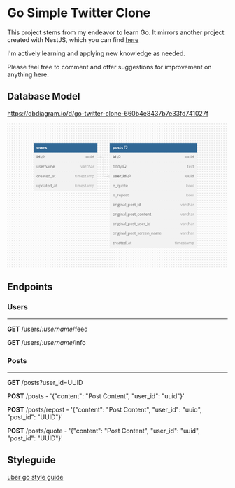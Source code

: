 # Go Simple Twitter Clone

This project stems from my endeavor to learn Go. It mirrors another project created with NestJS, which you can find [here](https://github.com/dexfs/challenge-twitter-clone)

I'm actively learning and applying new knowledge as needed.

Please feel free to comment and offer suggestions for improvement on anything here.



## Database Model
https://dbdiagram.io/d/go-twitter-clone-660b4e8437b7e33fd741027f


![img.png](docs/img.png)


## Endpoints

### Users
___
**GET** /users/*:username*/feed

**GET** /users/*:username*/info

### Posts
___
**GET** /posts?user_id=UUID

**POST** /posts - '{"content": "Post Content", "user_id": "uuid"}'

**POST** /posts/repost - '{"content": "Post Content", "user_id": "uuid", "post_id": "UUID"}'

**POST** /posts/quote - '{"content": "Post Content", "user_id": "uuid", "post_id": "UUID"}'



## Styleguide 

[uber go style guide](https://github.com/alcir-junior-caju/uber-go-style-guide-pt-br)
